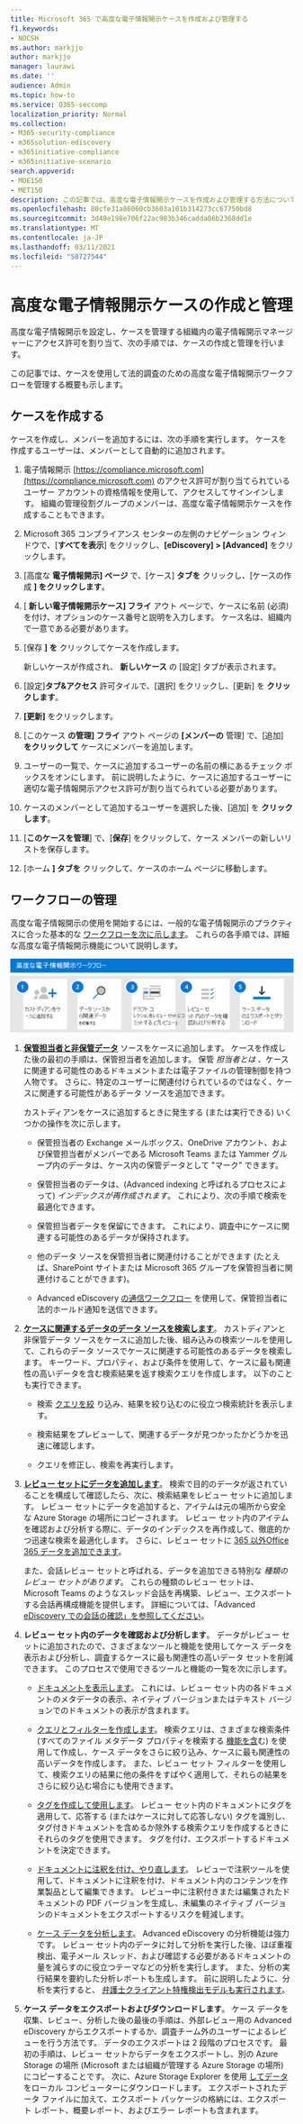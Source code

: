 ```yaml
---
title: Microsoft 365 で高度な電子情報開示ケースを作成および管理する
f1.keywords:
- NOCSH
ms.author: markjjo
author: markjjo
manager: laurawi
ms.date: ''
audience: Admin
ms.topic: how-to
ms.service: O365-seccomp
localization_priority: Normal
ms.collection:
- M365-security-compliance
- m365solution-ediscovery
- m365initiative-compliance
- m365initiative-scenario
search.appverid:
- MOE150
- MET150
description: この記事では、高度な電子情報開示ケースを作成および管理する方法について説明します。 最初の手順は、ケースを作成し、高度な電子情報開示機能の使用を開始します。
ms.openlocfilehash: 80cfe31a86060cb3603a101b314273cc67750bd8
ms.sourcegitcommit: 3d48e198e706f22ac903b346cadda06b2368dd1e
ms.translationtype: MT
ms.contentlocale: ja-JP
ms.lasthandoff: 03/11/2021
ms.locfileid: "50727544"
---
```

# <a name="create-and-manage-an-advanced-ediscovery-case"></a>高度な電子情報開示ケースの作成と管理

高度な電子情報開示を設定し[](get-started-with-advanced-ediscovery.md#step-2-assign-ediscovery-permissions)、ケースを管理する組織内の電子情報開示マネージャーにアクセス許可を割り当て、次の手順では、ケースの作成と管理を行います。

この記事では、ケースを使用して法的調査のための高度な電子情報開示ワークフローを管理する概要も示します。

## <a name="create-a-case"></a>ケースを作成する

ケースを作成し、メンバーを追加するには、次の手順を実行します。 ケースを作成するユーザーは、メンバーとして自動的に追加されます。

1. 電子情報開示 [https://compliance.microsoft.com](https://compliance.microsoft.com) のアクセス許可が割り当てられているユーザー アカウントの資格情報を使用して、アクセスしてサインインします。 組織の管理役割グループのメンバーは、高度な電子情報開示ケースを作成することもできます。

2. Microsoft 365 コンプライアンス センターの左側のナビゲーション ウィンドウで、[**すべてを表示**] をクリックし、**[eDiscovery] > [Advanced]** をクリックします。

3. [高度な **電子情報開示] ページ** で、[ケース] **タブを** クリックし、[ケースの作成 **] をクリックします**。

4. [ **新しい電子情報開示ケース] フライ** アウト ページで、ケースに名前 (必須) を付け、オプションのケース番号と説明を入力します。 ケース名は、組織内で一意である必要があります。

5. [保存 **] を** クリックしてケースを作成します。

   新しいケースが作成され、 **新しいケース** の [設定] タブが表示されます。

6. [設定]**タブ&アクセス** 許可タイルで、[選択] をクリックし、[更新] を **クリックします**。

7. **[更新]** をクリックします。

8. [このケース **の管理] フライ** アウト ページの **[メンバーの** 管理] で、[追加] **をクリックして** ケースにメンバーを追加します。

9. ユーザーの一覧で、ケースに追加するユーザーの名前の横にあるチェック ボックスをオンにします。 前に説明したように、ケースに追加するユーザーに適切な電子情報開示アクセス許可が割り当てられている必要があります。

10. ケースのメンバーとして追加するユーザーを選択した後、[追加] を **クリックします**。

11. [**このケースを管理**] で、[**保存**] をクリックして、ケース メンバーの新しいリストを保存します。

12. [ホーム **] タブを** クリックして、ケースのホーム ページに移動します。

## <a name="manage-the-workflow"></a>ワークフローの管理

高度な電子情報開示の使用を開始するには、一般的な電子情報開示のプラクティスに合った基本的な [ワークフローを次に示します](advanced-ediscovery-edrm.md)。 これらの各手順では、詳細な高度な電子情報開示機能について説明します。

![高度な電子情報開示ワークフロー](../media/AeDWorkflow.png)

1. **[保管担当者と非](add-custodians-to-case.md)[保管データ](non-custodial-data-sources.md)** ソースをケースに追加します。 ケースを作成した後の最初の手順は、保管担当者を追加します。 保管 *担当者とは* 、ケースに関連する可能性のあるドキュメントまたは電子ファイルの管理制御を持つ人物です。 さらに、特定のユーザーに関連付けられているのではなく、ケースに関連する可能性があるデータ ソースを追加できます。

   カストディアンをケースに追加するときに発生する (または実行できる) いくつかの操作を次に示します。

   - 保管担当者の Exchange メールボックス、OneDrive アカウント、および保管担当者がメンバーである Microsoft Teams または Yammer グループ内のデータは、ケース内の保管データとして "マーク" できます。
  
   - 保管担当者のデータは、(Advanced indexing と呼ばれるプロセスによって) *インデックスが再作成されます*。 これにより、次の手順で検索を最適化できます。
  
   - 保管担当者データを保留にできます。 これにより、調査中にケースに関連する可能性のあるデータが保持されます。
  
   - 他のデータ ソースを保管担当者に関連付けることができます (たとえば、SharePoint サイトまたは Microsoft 365 グループを保管担当者に関連付けることができます)。

   - Advanced eDiscovery [の通信ワークフロー](managing-custodian-communications.md) を使用して、保管担当者に法的ホールド通知を送信できます。

2. **[ケースに関連するデータのデータ ソースを検索します](collecting-data-for-ediscovery.md)**。 カストディアンと非保管データ ソースをケースに追加した後、組み込みの検索ツールを使用して、これらのデータ ソースでケースに関連する可能性のあるデータを検索します。 キーワード、プロパティ、および条件を使用して、[](building-search-queries.md)ケースに最も関連性の高いデータを含む検索結果を返す検索クエリを作成します。 以下のことも実行できます。

   - 検索 [クエリを絞](search-statistics-in-advanced-ediscovery.md) り込み、結果を絞り込むのに役立つ検索統計を表示します。

   - 検索結果をプレビューして、関連するデータが見つかったかどうかを迅速に確認します。

   - クエリを修正し、検索を再実行します。

3. **[レビュー セットにデータを追加します](add-data-to-review-set.md)**。 検索で目的のデータが返されていることを構成して確認したら、次に、検索結果をレビュー セットに追加します。 レビュー セットにデータを追加すると、アイテムは元の場所から安全な Azure Storage の場所にコピーされます。 レビュー セット内のアイテムを確認および分析する際に、データのインデックスを再作成して、徹底的かつ迅速な検索を最適化します。 さらに、レビュー セットに [365 以外Office 365 データを追加できます](load-non-office-365-data-into-a-review-set.md)。

   また、会話レビュー セットと呼ばれる、データを追加できる特別な *種類のレビュー セットがあります*。 これらの種類のレビュー セットは、Microsoft Teams のようなスレッド会話を再構築、レビュー、エクスポートする会話再構成機能を提供します。 詳細については、「Advanced [eDiscovery での会話の確認」を参照してください](conversation-review-sets.md)。

4. **レビュー セット内のデータを確認および分析します**。 データがレビュー セットに追加されたので、さまざまなツールと機能を使用してケース データを表示および分析し、調査するケースに最も関連性の高いデータ セットを削減できます。 このプロセスで使用できるツールと機能の一覧を次に示します。

   - [ドキュメントを表示します](view-documents-in-review-set.md)。 これには、レビュー セット内の各ドキュメントのメタデータの表示、ネイティブ バージョンまたはテキスト バージョンでのドキュメントの表示が含まれます。

   - [クエリとフィルターを作成します](review-set-search.md)。 検索クエリは、さまざまな検索条件 (すべてのファイル メタデータ プロパティを検索する [機能を含](document-metadata-fields-in-advanced-ediscovery.md)む) を使用して作成し、ケース データをさらに絞り込み、ケースに最も関連性の高いデータを作成します。 また、レビュー セット フィルターを使用して、検索クエリの結果に他の条件をすばやく適用して、それらの結果をさらに絞り込む場合にも使用できます。 

   - [タグを作成して使用します](tagging-documents.md)。 レビュー セット内のドキュメントにタグを適用して、応答する (またはケースに対して応答しない) タグを識別し、タグ付きドキュメントを含めるか除外する検索クエリを作成するときにそれらのタグを使用できます。 タグを付け、エクスポートするドキュメントを決定できます。

   - [ドキュメントに注釈を付け、やり直します](view-documents-in-review-set.md#annotate-view)。 レビューで注釈ツールを使用して、ドキュメントに注釈を付け、ドキュメント内のコンテンツを作業製品として編集できます。 レビュー中に注釈付きまたは編集されたドキュメントの PDF バージョンを生成し、未編集のネイティブ バージョンのドキュメントをエクスポートするリスクを軽減します。

   - [ケース データを分析します](analyzing-data-in-review-set.md)。 Advanced eDiscovery の分析機能は強力です。 レビュー セット内のデータに対して分析を実行した後、ほぼ重複検出、電子メール スレッド、および確認する必要があるドキュメントの量を減らすのに役立つテーマなどの分析を実行します。 また、分析の実行結果を要約した分析レポートも生成します。 前に説明したように、分析を実行すると、 [弁護士クライアント特権検出モデルも実行されます](attorney-privilege-detection.md#use-the-attorney-client-privilege-detection-model)。

5. **ケース データをエクスポートおよびダウンロードします**。 ケース データを収集、レビュー、分析した後の最後の手順は、外部レビュー用の Advanced eDiscovery からエクスポートするか、調査チーム外のユーザーによるレビューを行う方法です。 データのエクスポートは 2 段階のプロセスです。 最初の手順は、[](export-documents-from-review-set.md)レビュー セットからデータをエクスポートし、別の Azure Storage の場所 (Microsoft または組織が管理する Azure Storage の場所) にコピーすることです。 次に、Azure Storage Explorer を使用 [してデータ](download-export-jobs.md) をローカル コンピューターにダウンロードします。 エクスポートされたデータ ファイルに加えて、エクスポート パッケージの格納には、エクスポート レポート、概要レポート、およびエラー レポートも含まれます。
